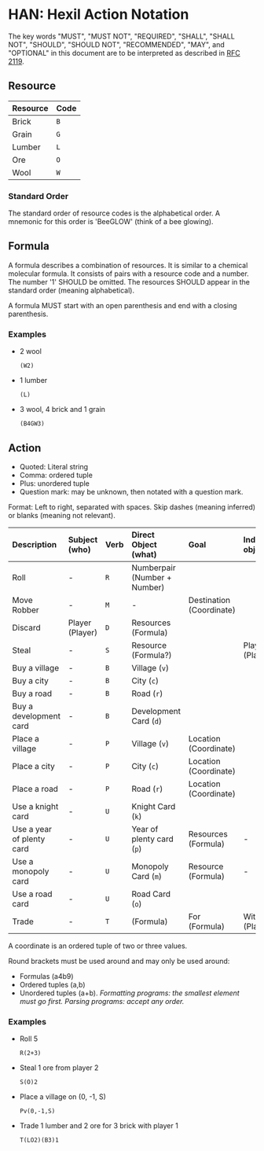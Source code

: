 # HAN: Hexil Action Notation

The key words "MUST", "MUST NOT", "REQUIRED", "SHALL", "SHALL NOT", "SHOULD",
"SHOULD NOT", "RECOMMENDED", "MAY", and "OPTIONAL" in this document are to be
interpreted as described in [RFC 2119](https://www.ietf.org/rfc/rfc2119.txt).

## Resource

| Resource | Code |
| -------- | ---- |
| Brick    | `B`  |
| Grain    | `G`  |
| Lumber   | `L`  |
| Ore      | `O`  |
| Wool     | `W`  |

### Standard Order

The standard order of resource codes is the alphabetical order. A mnemonic for
this order is 'BeeGLOW' (think of a bee glowing).

## Formula

A formula describes a combination of resources. It is similar to a chemical
molecular formula. It consists of pairs with a resource code and a number. The
number '1' SHOULD be omitted. The resources SHOULD appear in the standard order
(meaning alphabetical).

A formula MUST start with an open parenthesis and end with a closing
parenthesis.

### Examples

-   2 wool

    `(W2)`

-   1 lumber

    `(L)`

-   3 wool, 4 brick and 1 grain

    `(B4GW3)`

## Action

-   Quoted: Literal string
-   Comma: ordered tuple
-   Plus: unordered tuple
-   Question mark: may be unknown, then notated with a question mark.

Format: Left to right, separated with spaces. Skip dashes (meaning inferred) or
blanks (meaning not relevant).

| Description               | Subject (who)   | Verb | Direct Object (what)         | Goal                     | Indirect object |
| :------------------------ | :-------------- | :--- | :--------------------------- | :----------------------- | :-------------- |
| Roll                      | -               | `R`  | Numberpair (Number + Number) |                          |                 |
| Move Robber               | -               | `M`  | -                            | Destination (Coordinate) |                 |
| Discard                   | Player (Player) | `D`  | Resources (Formula)          |                          |                 |
| Steal                     | -               | `S`  | Resource (Formula?)          |                          | Player (Player) |
| Buy a village             | -               | `B`  | Village (`v`)                |                          |                 |
| Buy a city                | -               | `B`  | City (`c`)                   |                          |                 |
| Buy a road                | -               | `B`  | Road (`r`)                   |                          |                 |
| Buy a development card    | -               | `B`  | Development Card (`d`)       |                          |                 |
| Place a village           | -               | `P`  | Village (`v`)                | Location (Coordinate)    |                 |
| Place a city              | -               | `P`  | City (`c`)                   | Location (Coordinate)    |                 |
| Place a road              | -               | `P`  | Road (`r`)                   | Location (Coordinate)    |                 |
| Use a knight card         | -               | `U`  | Knight Card (`k`)            |                          |                 |
| Use a year of plenty card | -               | `U`  | Year of plenty card (`p`)    | Resources (Formula)      | -               |
| Use a monopoly card       | -               | `U`  | Monopoly Card (`m`)          | Resource (Formula)       | -               |
| Use a road card           | -               | `U`  | Road Card (`o`)              |                          |                 |
| Trade                     | -               | `T`  | (Formula)                    | For (Formula)            | With (Player)   |

A coordinate is an ordered tuple of two or three values.

Round brackets must be used around and may only be used around:

-   Formulas (a4b9)
-   Ordered tuples (a,b)
-   Unordered tuples (a+b). _Formatting programs: the smallest element must go
    first. Parsing programs: accept any order._

### Examples

-   Roll 5

    `R(2+3)`

-   Steal 1 ore from player 2

    `S(O)2`

-   Place a village on (0, -1, S)

    `Pv(0,-1,S)`

-   Trade 1 lumber and 2 ore for 3 brick with player 1

    `T(LO2)(B3)1`
